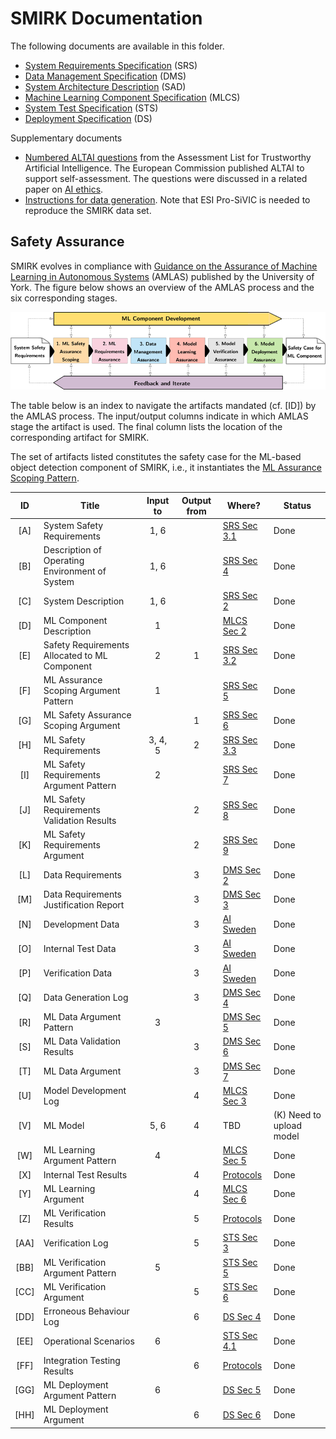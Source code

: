 # SMIRK Documentation

The following documents are available in this folder.

- [System Requirements Specification](</docs/System Requirements Specification.md>) (SRS)
- [Data Management Specification](</docs/Data Management Specification.md>) (DMS)
- [System Architecture Description](https://github.com/RI-SE/smirk/blob/main/docs/System%20Architecture%20Description.md) (SAD)
- [Machine Learning Component Specification](</docs/ML Component Specification.md>) (MLCS)
- [System Test Specification](</docs/System Test Specification.md>) (STS)
- [Deployment Specification](</docs/Deployment Specification.md>) (DS)

Supplementary documents
- [Numbered ALTAI questions](</docs/support/ALTAI_Numbered_Questions_v1.0.pdf>) from the Assessment List for Trustworthy Artificial Intelligence. The European Commission published ALTAI to support self-assessment. The questions were discussed in a related paper on [AI ethics](https://arxiv.org/abs/2103.09051).
- [Instructions for data generation](https://github.com/RI-SE/smirk/blob/main/docs/generate_data.md). Note that ESI Pro-SiVIC is needed to reproduce the SMIRK data set.

## Safety Assurance

SMIRK evolves in compliance with [Guidance on the Assurance of Machine Learning in Autonomous Systems](https://www.york.ac.uk/assuring-autonomy/guidance/amlas/) (AMLAS) published by the University of York. The figure below shows an overview of the AMLAS process and the six corresponding stages. 

![AMLAS process](/docs/figures/amlas_process.png) <a name="amlas"></a>

The table below is an index to navigate the artifacts mandated (cf. [ID]) by the AMLAS process. The input/output columns indicate in which AMLAS stage the artifact is used. The final column lists the location of the corresponding artifact for SMIRK.

The set of artifacts listed constitutes the safety case for the ML-based object detection component of SMIRK, i.e., it instantiates the [ML Assurance Scoping Pattern](</docs/System Requirements Specification.md#ml_assurance_scoping_pattern>).

|      ID   |     Title                                        |     Input to    |     Output from    |     Where?       |     Status       |
|:---------:|--------------------------------------------------|:---------------:|:------------------:|------------------|------------------|
|     [A]   |     System Safety Requirements                     |         1, 6    |                    | [SRS Sec 3.1](</docs/System Requirements Specification.md#31-system-safety-requirements-a->)    | Done |
|     [B]   |     Description of Operating Environment of System |         1, 6    |                    | [SRS Sec 4](</docs/System Requirements Specification.md#4-operational-design-domain-b->)    | Done |
|     [C]   |     System Description                             |         1, 6    |                    | [SRS Sec 2](</docs/System Requirements Specification.md#2-system-description-c->)    | Done |
|     [D]   |     ML Component Description                       |          1      |                    | [MLCS Sec 2](</docs/ML Component Specification.md#2-ml-component-description-d>)    | Done |
|     [E]   |     Safety Requirements Allocated to ML Component  |          2      |            1       | [SRS Sec 3.2](</docs/System Requirements Specification.md#32-safety-requirements-allocated-to-ml-component-e->)    | Done |
|     [F]   |     ML Assurance Scoping Argument Pattern          |          1      |                    | [SRS Sec 5](</docs/System Requirements Specification.md#5-ml-assurance-scoping-argument-pattern-f->)    | Done |
|     [G]   |     ML Safety Assurance Scoping Argument           |                 |            1       | [SRS Sec 6](</docs/System Requirements Specification.md#6-ml-safety-assurance-scoping-argument-g->)    | Done |
|     [H]   |     ML Safety Requirements                         |       3, 4, 5   |            2       | [SRS Sec 3.3](</docs/System Requirements Specification.md#33-machine-learning-safety-requirements-h->) | Done |
|     [I]   |     ML Safety Requirements Argument Pattern        |          2      |                    | [SRS Sec 7](</docs/System%20Requirements%20Specification.md#7-ml-safety-requirements-argument-pattern-i->) | Done |
|     [J]   |     ML Safety Requirements Validation Results      |                 |            2       | [SRS Sec 8](</docs/System%20Requirements%20Specification.md#8-ml-safety-requirements-validation-results-j->) | Done |
|     [K]   |     ML Safety Requirements Argument                |                 |            2       | [SRS Sec 9](</docs/System%20Requirements%20Specification.md#9-ml-safety-requirements-argument-k->) | Done |
|     [L]   |     Data Requirements                              |                 |            3       | [DMS Sec 2](</docs/Data Management Specification.md#data_rqts>) | Done |
|     [M]   | Data Requirements Justification Report             |                 |          3         | [DMS Sec 3](</docs/Data Management Specification.md#data_rqts_just>) | Done |
|     [N]   | Development Data                                   |                 |          3         | [AI Sweden](https://www.ai.se/en/data-factory/datasets/smirk-synthetic-pedestrians-dataset) | Done |
|     [O]   | Internal Test Data                                 |                 |          3         | [AI Sweden](https://www.ai.se/en/data-factory/datasets/smirk-synthetic-pedestrians-dataset) | Done |
|     [P]   | Verification Data                                  |                 |          3         | [AI Sweden](https://www.ai.se/en/data-factory/datasets/smirk-synthetic-pedestrians-dataset) | Done |
|     [Q]   | Data Generation Log                            |                 |            3       | [DMS Sec 4](</docs/Data Management Specification.md#data_gen>) | Done |
|     [R]   | ML Data Argument Pattern                           |        3        |                    | [DMS Sec 5](</docs/Data Management Specification.md#data_argument_pattern>) | Done |
|     [S]   | ML Data Validation Results                         |                 |          3         | [DMS Sec 6](</docs/Data Management Specification.md#data_validation_results>) | Done |
|     [T]   | ML Data Argument                                   |                 |          3         | [DMS Sec 7](</docs/Data Management Specification.md#data_argument>) | Done |
|     [U]   | Model Development Log                          |                 |          4         | [MLCS Sec 3](</docs/ML%20Component%20Specification.md#3-model-development-log-u>) | Done |
|     [V]   | ML Model                                           |       5, 6      |          4         | TBD | (K) Need to upload model |
|     [W]   | ML Learning Argument Pattern                   |          4      |                    | [MLCS Sec 5](</docs/ML%20Component%20Specification.md#5-ml-model-learning-argument-pattern-w>) | Done |
|     [X]   | Internal Test Results                          |                 |            4       | [Protocols](https://github.com/RI-SE/smirk/blob/main/docs/protocols/Internal%20Test%20Results%20[X]%202022-06-16.pdf) | Done |
|     [Y]   | ML Learning Argument                           |                 |            4       | [MLCS Sec 6](</docs/ML%20Component%20Specification.md#6-ml-learning-argument-y>) | Done |
|     [Z]   | ML Verification Results                        |                 |            5       | [Protocols](https://github.com/RI-SE/smirk/blob/main/docs/protocols/ML%20Verification%20Results%20[Z]%202022-06-16.pdf) | Done |
|     [AA]  | Verification Log                               |                 |            5       | [STS Sec 3](</docs/System%20Test%20Specification.md#3-ml-model-testing-aa>) | Done |
|     [BB]  | ML Verification Argument Pattern               |          5      |                    | [STS Sec 5](</docs/System%20Test%20Specification.md#5-ml-verification-argument-pattern-bb>) | Done |
|     [CC]  | ML Verification Argument                       |                 |            5       | [STS Sec 6](</docs/System%20Test%20Specification.md#6-ml-verification-argument-cc>) | Done |
|     [DD]  | Erroneous Behaviour Log                        |                 |            6       | [DS Sec 4](</docs/Deployment%20Specification.md#4-erroneous-behaviour-log-dd>) | Done |
|     [EE]  | Operational Scenarios                          |         6       |                    | [STS Sec 4.1](</docs/System%20Test%20Specification.md#41-operational-scenarios-ee>) | Done |
|     [FF]  | Integration Testing Results                        |                 |          6         | [Protocols](https://github.com/RI-SE/smirk/blob/main/docs/protocols/Integration%20Testing%20Results%20[FF]%202022-06-16.pdf) | Done |
|     [GG]  | ML Deployment Argument Pattern                     |        6        |                    | [DS Sec 5](</docs/Deployment%20Specification.md#5-ml-deployment-argument-pattern-gg>) | Done |
|     [HH]  | ML Deployment Argument                         |                 |            6       | [DS Sec 6](</docs/Deployment%20Specification.md#6-ml-deployment-argument-hh>) | Done | 
